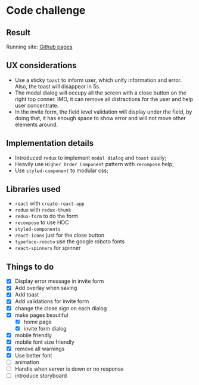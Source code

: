 # Code challenge

## Result
Running site: [Github pages](https://ron-liu.github.io/broccoli/)

## UX considerations
- Use a sticky `toast` to inform user, which unify information and error. 
Also, the toast will disappear in 5s.      
- The modal dialog will occupy all the screen with a close button on the right top conner. 
IMO, it can remove all distractions for the user and help user concentrate. 
- In the invite form, the field level validation will display under the field, by doing that, it has enough space to show error and will not move other elements around.
 
## Implementation details
- Introduced `redux` to implement `modal dialog` and `toast` easily; 
- Heavily use `Higher Order Component` pattern with `recompose` help;
- Use `styled-component` to modular css;

## Libraries used
- `react` with `create-react-app`
- `redux` with `redux-thunk`
- `redux-form` to do the form
- `recompose` to use HOC
- `styled-components`
- `react-icons` just for the close button
- `typeface-roboto` use the google roboto fonts
- `react-spinners` for spinner

## Things to do
- [x] Display error message in invite form
- [x] Add overlay when saving
- [x] Add toast
- [x] Add validations for invite form
- [x] change the close sign on each dialog  
- [x] make pages beautiful
  - [x] home page
  - [x] invite form dialog
- [x] mobile friendly 
- [x] mobile font size friendly 
- [x] remove all warnings
- [x] Use better font  
- [ ] animation
- [ ] Handle when server is down or no response
- [ ] introduce storyboard